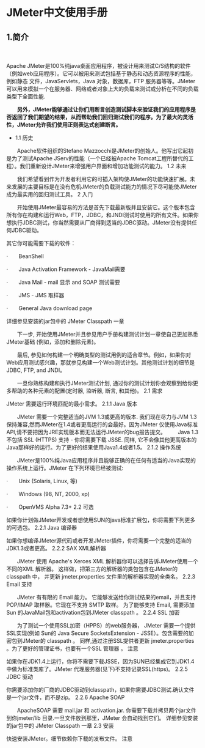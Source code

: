  # JMeter中文使用手册
## 1.简介

　　<p> Apache JMeter是100%纯java桌面应用程序，被设计用来测试C/S结构的软件（例如web应用程序）。它可以被用来测试包括基于静态和动态资源程序的性能，例如静态 文件，JavaServlets，Java 对象，数据库，FTP 服务器等等。JMeter可以用来模拟一个在服务器、网络或者对象上大的负载来测试或分析在不同的负载类型下全面性能.</P>

　<strong>　另外，JMeter能够通过让你们用断言创造测试脚本来验证我们的应用程序是否返回了我们期望的结果，从而帮助我们回归测试我们的程序。为了最大的灵活性，JMeter允许我们使用正则表达式创建断言。</strong>
- 1.1 历史

　　Apache软件组织的Stefano Mazzocchi是JMeter的创始人。他写出它起初是为了测试Apache JServ的性能（一个已经被Apache Tomcat工程所替代的工程）。我们重新设计JMeter来增强用户界面和增加功能测试的能力。
1.2 未来

　　我们希望看到作为开发者利用它的可插入架构使JMeter的功能快速扩展。未来发展的主要目标是在没有危机JMeter的负载测试能力的情况下尽可能使JMeter成为最实用的回归测试工具。
2 入门

　　开始使用JMeter最容易的方法是首先下载最新版并且安装它。这个版本包含所有你在构建和运行Web，FTP，JDBC，和JNDI测试时使用的所有文件。如果你想执行JDBC测试，你当然需要从厂商得到适当的JDBC驱动。JMeter没有提供任何JDBC驱动。

其它你可能需要下载的软件：

·　　BeanShell

·　　Java Activation Framework - JavaMail需要

·　　Java Mail - mail 显示 and SOAP 测试需要

·　　JMS - JMS 取样器

·　　General Java download page

详细参见安装的jar包中的 JMeter Classpath 一章

　　下一步, 开始使用JMeter并且参见用户手册构建测试计划一章使自己更加熟悉JMeter基础 (例如，添加和删除元素)。

　　最后, 参见如何构建一个明确类型的测试用例的适合章节。例如，如果你对Web应用测试感兴趣，那就参见构建一个Web测试计划。其他测试计划的细节是JDBC, FTP, and JNDI。

　　一旦你熟练构建和执行JMeter测试计划, 通过你的测试计划你会观察到给你更多帮助的各种元素的配置(定时器, 监听器, 断言, 和其他)。
2.1 需求

JMeter 需要运行环境匹配的最小需求。
2.1.1 Java 版本

　　JMeter 需要一个完整适当的JVM 1.3或更高的版本. 我们现在尽力与JVM 1.3保持兼容,然而JMeter在1.4或者更高运行的会最好。因为JMeter 仅使用Java标准API,请不要把因为JRE实现版本而无法运行JMeter的bug报告提交。 　　Java 1.3 不包括 SSL (HTTPS) 支持 - 你将需要下载 JSSE. 同样, 它不会像其他更高版本的Java那样好的运行。为了更好的结果使用Java1.4或者1.5。
2.1.2 操作系统

　　JMeter是100%纯Java应用程序并且能够正确的在任何有适当的Java实现的操作系统上运行。JMeter 在下列环境已经被测试:

·　　Unix (Solaris, Linux, 等)

·　　Windows (98, NT, 2000, xp)

·　　OpenVMS Alpha 7.3+
2.2 可选

如果你计划做JMeter开发或者想使用SUN的java标准扩展包，你将需要下列更多的可选包。
2.2.1 Java 编译器

如果你想编译JMeter源代码或者开发JMeter插件，你将需要一个完整的适当的JDK1.3或者更高。
2.2.2 SAX XML解析器

　　JMeter 使用 Apache's Xerces XML 解析器你可以选择告诉JMeter使用一个不同的XML 解析器。 这样做，把第三方的解析器的类包包含在JMeter的classpath 中， 并更新 jmeter.properties 文件里的解析器实现的全类名。
2.2.3 Email 支持

　　JMeter 有有限的 Email 能力。 它能够发送给你测试结果的email，并且支持POP/IMAP 取样器。它现在不支持 SMTP 取样。 为了能够支持 Email, 需要添加Sun 的JavaMail包和activation包到JMeter classpath 。
2.2.4 SSL 加密

　　为了测试一个使用SSL加密（HPPS）的web服务器， JMeter 需要一个提供SSL实现(例如 Sun的 Java Secure SocketsExtension - JSSE）。包含需要的加密包到JMeter的 classpath 。 同样,通过注册SSL提供者更新 jmeter.properties 。为了更好的管理证书，也要有一个SSL 管理器 。
注意

如果你在JDK1.4上运行，你将不需要下载JSSE，因为SUN已经集成它到JDK1.4中做为标准类库了。JMeter 代理服务器(见下)不支持记录SSL(https)。
2.2.5 JDBC 驱动

你需要添加你的厂商的JDBC驱动到classpath，如果你需要JDBC测试.确认文件是一个jar文件，而不是zip。
2.2.6 Apache SOAP

　　ApacheSOAP 需要 mail.jar 和 activation.jar. 你需要下载并拷贝两个jar文件到你jmeter/lib 目录.一旦文件放到那里，JMeter 会自动找到它们。 详细参见安装的jar包中的 JMeter Classpath 一章
2.3 安装

快速安装JMeter。细节依赖你下载的发布文件。
注意

